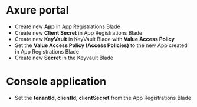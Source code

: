 # Axure portal
- Create new **App** in App Registrations Blade
- Create new **Client Secret** in App Registrations Blade
- Create new **KeyVault** in KeyVault Blade with **Value Access Policy**
- Set the **Value Access Policy (Access Policies)** to the new App created in App Registrations Blade
- Create new **Secret** in the Keyvault Blade

# Console application
- Set the **tenantId, clientId, clientSecret** from the App Registrations Blade 

